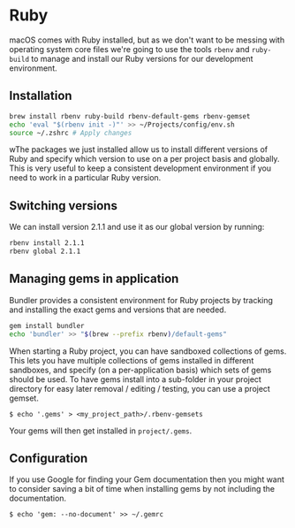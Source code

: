 # Ruby

macOS comes with Ruby installed, but as we don't want to be messing with operating system core files we're going to use the tools `rbenv` and `ruby-build` to manage and install our Ruby versions for our development environment.

## Installation

```sh
brew install rbenv ruby-build rbenv-default-gems rbenv-gemset
echo 'eval "$(rbenv init -)"' >> ~/Projects/config/env.sh
source ~/.zshrc # Apply changes
```

wThe packages we just installed allow us to install different versions of Ruby and specify which version to use on a per project basis and globally. This is very useful to keep a consistent development environment if you need to work in a particular Ruby version.

## Switching versions

We can install version 2.1.1 and use it as our global version by running:

```sh
rbenv install 2.1.1
rbenv global 2.1.1
```

## Managing gems in application

Bundler provides a consistent environment for Ruby projects by tracking and installing the exact gems and versions that are needed.

```sh
gem install bundler
echo 'bundler' >> "$(brew --prefix rbenv)/default-gems"
```

When starting a Ruby project, you can have sandboxed collections of gems. This lets you have multiple collections of gems installed in different sandboxes, and specify (on a per-application basis) which sets of gems should be used. To have gems install into a sub-folder in your project directory for easy later removal / editing / testing, you can use a project gemset.

```console
$ echo '.gems' > <my_project_path>/.rbenv-gemsets
```

Your gems will then get installed in `project/.gems`.

## Configuration

If you use Google for finding your Gem documentation then you might want to consider saving a bit of time when installing gems by not including the documentation.

```console
$ echo 'gem: --no-document' >> ~/.gemrc
```
